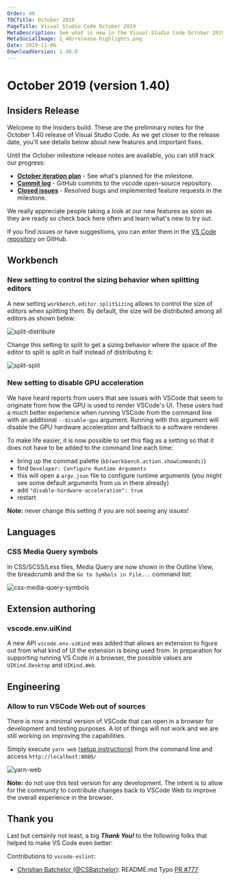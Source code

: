 ```yaml
---
Order: 49
TOCTitle: October 2019
PageTitle: Visual Studio Code October 2019
MetaDescription: See what is new in the Visual Studio Code October 2019 Release (1.40)
MetaSocialImage: 1_40/release-highlights.png
Date: 2019-11-06
DownloadVersion: 1.40.0
---
```

# October 2019 (version 1.40)

<!-- DOWNLOAD_LINKS_PLACEHOLDER -->

## Insiders Release

Welcome to the Insiders build. These are the preliminary notes for the October 1.40 release of Visual Studio Code. As we get closer to the release date, you'll see details below about new features and important fixes.

Until the October milestone release notes are available, you can still track our progress:

* **[October iteration plan](https://github.com/microsoft/vscode/issues/82194)** - See what's planned for the milestone.
* **[Commit log](https://github.com/Microsoft/vscode/commits/master)** - GitHub commits to the vscode open-source repository.
* **[Closed issues](https://github.com/Microsoft/vscode/issues?q=is%3Aissue+milestone%3A%22October+2019%22+is%3Aclosed)** - Resolved bugs and implemented feature requests in the milestone.

We really appreciate people taking a look at our new features as soon as they are ready so check back here often and learn what's new to try out.

If you find issues or have suggestions, you can enter them in the [VS Code repository](https://github.com/Microsoft/vscode/issues) on GitHub.

## Workbench

### New setting to control the sizing behavior when splitting editors

A new setting `workbench.editor.splitSizing` allows to control the size of editors when splitting them. By default, the size will be distributed among all editors as shown below:

![split-distribute](images/1_40/split-distribute.gif)

Change this setting to split to get a sizing behavior where the space of the editor to split is split in half instead of distributing it:

![split-split](images/1_40/split-split.gif)

### New setting to disable GPU acceleration

We have heard reports from users that see issues with VSCode that seem to originate from how the GPU is used to render VSCode's UI. These users had a much better experience when running VSCode from the command line with an additional `--disable-gpu` argument. Running with this argument will disable the GPU hardware acceleration and fallback to a software renderer.

To make life easier, it is now possible to set this flag as a setting so that it does not have to be added to the command line each time:
* bring up the commad palette (`kb(workbench.action.showCommands)`)
* find `Developer: Configure Runtime Arguments`
* this will open a `argv.json` file to configure runtime arguments (you might see some default arguments from us in there already)
* add `"disable-hardware-acceleration": true`
* restart

**Note:** never change this setting if you are not seeing any issues!


## Languages

### CSS Media Query symbols

In CSS/SCSS/Less files, Media Query are now shown in the Outline View, the breadcrumb and the `Go to Symbols in File...` command list:

![css-media-query-symbols](images/1_40/css-media-query-symbols.png)

## Extension authoring

### vscode.env.uiKind

A new API `vscode.env.uiKind` was added that allows an extension to figure out from what kind of UI the extension is being used from. In preparation for supporting running VS Code in a browser, the possible values are `UIKind.Desktop` and `UIKind.Web`.

## Engineering

### Allow to run VSCode Web out of sources

There is now a minimal version of VSCode that can open in a browser for development and testing purposes. A lot of things will not work and we are still working on improving the capabilities.

Simply execute `yarn web` ([setup instructions](https://github.com/microsoft/vscode/wiki/How-to-Contribute)) from the command line and access `http://localhost:8080/`

![yarn-web](images/1_40/yarn-web.png)

**Note:** do not use this test version for any development. The intent is to allow for the community to contribute changes back to VSCode Web to improve the overall experience in the browser.

## Thank you

Last but certainly not least, a big *__Thank You!__* to the following folks that helped to make VS Code even better:

Contributions to `vscode-eslint`:

* [Christian Batchelor (@CSBatchelor)](https://github.com/CSBatchelor): README.md Typo [PR #777](https://github.com/microsoft/vscode-eslint/pull/777)

<!-- In-product release notes styles.  Do not modify without also modifying regex in gulpfile.common.js -->
<a id="scroll-to-top" role="button" aria-label="scroll to top" href="#"><span class="icon"></span></a>
<link rel="stylesheet" type="text/css" href="css/inproduct_releasenotes.css"/>

